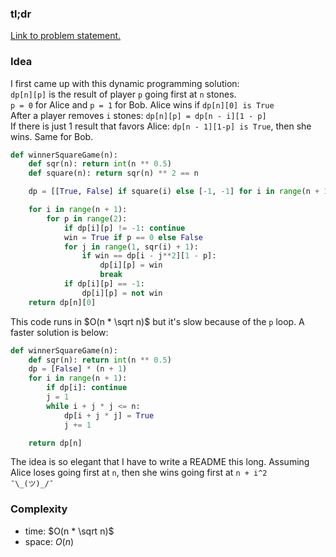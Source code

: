 ### tl;dr

[Link to problem statement.](https://leetcode.com/problems/stone-game-iv/)


### Idea

I first came up with this dynamic programming solution:  
`dp[n][p]` is the result of player `p` going first at `n` stones.  
`p = 0` for Alice and `p = 1` for Bob. Alice wins if `dp[n][0] is True`  
After a player removes `i` stones: `dp[n][p] = dp[n - i][1 - p]`  
If there is just 1 result that favors Alice: `dp[n - 1][1-p] is True`, then she wins. Same for Bob.

```python
def winnerSquareGame(n):
    def sqr(n): return int(n ** 0.5)
    def square(n): return sqr(n) ** 2 == n

    dp = [[True, False] if square(i) else [-1, -1] for i in range(n + 1)]

    for i in range(n + 1):
        for p in range(2):
            if dp[i][p] != -1: continue
            win = True if p == 0 else False
            for j in range(1, sqr(i) + 1):
                if win == dp[i - j**2][1 - p]:
                    dp[i][p] = win
                    break
            if dp[i][p] == -1:
                dp[i][p] = not win
    return dp[n][0]
```

This code runs in $O(n * \sqrt n)$ but it's slow because of the `p` loop. A faster solution is below:

```python
def winnerSquareGame(n):
    def sqr(n): return int(n ** 0.5)
    dp = [False] * (n + 1)
    for i in range(n + 1):
        if dp[i]: continue
        j = 1
        while i + j * j <= n:
            dp[i + j * j] = True
            j += 1

    return dp[n]
```

The idea is so elegant that I have to write a README this long. Assuming Alice loses going first at `n`, then she wins going first at `n + i^2`  
`¯\_(ツ)_/¯`


### Complexity

- time: $O(n * \sqrt n)$
- space: $O(n)$
